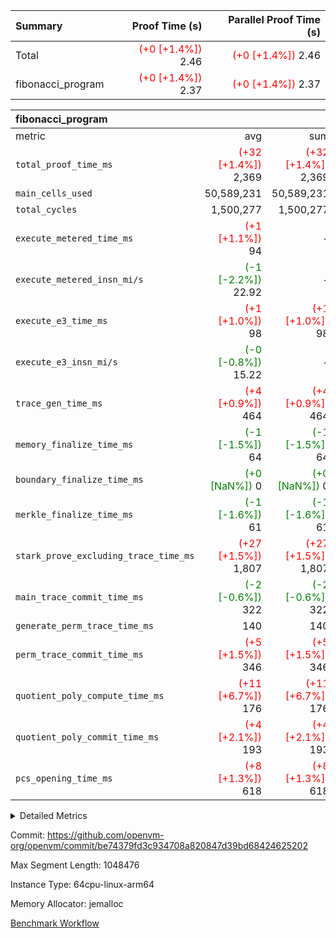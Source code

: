 | Summary | Proof Time (s) | Parallel Proof Time (s) |
|:---|---:|---:|
| Total | <span style='color: red'>(+0 [+1.4%])</span> 2.46 | <span style='color: red'>(+0 [+1.4%])</span> 2.46 |
| fibonacci_program | <span style='color: red'>(+0 [+1.4%])</span> 2.37 | <span style='color: red'>(+0 [+1.4%])</span> 2.37 |


| fibonacci_program |||||
|:---|---:|---:|---:|---:|
|metric|avg|sum|max|min|
| `total_proof_time_ms ` | <span style='color: red'>(+32 [+1.4%])</span> 2,369 | <span style='color: red'>(+32 [+1.4%])</span> 2,369 | <span style='color: red'>(+32 [+1.4%])</span> 2,369 | <span style='color: red'>(+32 [+1.4%])</span> 2,369 |
| `main_cells_used     ` |  50,589,231 |  50,589,231 |  50,589,231 |  50,589,231 |
| `total_cycles        ` |  1,500,277 |  1,500,277 |  1,500,277 |  1,500,277 |
| `execute_metered_time_ms` | <span style='color: red'>(+1 [+1.1%])</span> 94 | -          | -          | -          |
| `execute_metered_insn_mi/s` | <span style='color: green'>(-1 [-2.2%])</span> 22.92 | -          | <span style='color: green'>(-1 [-2.2%])</span> 22.92 | <span style='color: green'>(-1 [-2.2%])</span> 22.92 |
| `execute_e3_time_ms  ` | <span style='color: red'>(+1 [+1.0%])</span> 98 | <span style='color: red'>(+1 [+1.0%])</span> 98 | <span style='color: red'>(+1 [+1.0%])</span> 98 | <span style='color: red'>(+1 [+1.0%])</span> 98 |
| `execute_e3_insn_mi/s` | <span style='color: green'>(-0 [-0.8%])</span> 15.22 | -          | <span style='color: green'>(-0 [-0.8%])</span> 15.22 | <span style='color: green'>(-0 [-0.8%])</span> 15.22 |
| `trace_gen_time_ms   ` | <span style='color: red'>(+4 [+0.9%])</span> 464 | <span style='color: red'>(+4 [+0.9%])</span> 464 | <span style='color: red'>(+4 [+0.9%])</span> 464 | <span style='color: red'>(+4 [+0.9%])</span> 464 |
| `memory_finalize_time_ms` | <span style='color: green'>(-1 [-1.5%])</span> 64 | <span style='color: green'>(-1 [-1.5%])</span> 64 | <span style='color: green'>(-1 [-1.5%])</span> 64 | <span style='color: green'>(-1 [-1.5%])</span> 64 |
| `boundary_finalize_time_ms` | <span style='color: green'>(+0 [NaN%])</span> 0 | <span style='color: green'>(+0 [NaN%])</span> 0 | <span style='color: green'>(+0 [NaN%])</span> 0 | <span style='color: green'>(+0 [NaN%])</span> 0 |
| `merkle_finalize_time_ms` | <span style='color: green'>(-1 [-1.6%])</span> 61 | <span style='color: green'>(-1 [-1.6%])</span> 61 | <span style='color: green'>(-1 [-1.6%])</span> 61 | <span style='color: green'>(-1 [-1.6%])</span> 61 |
| `stark_prove_excluding_trace_time_ms` | <span style='color: red'>(+27 [+1.5%])</span> 1,807 | <span style='color: red'>(+27 [+1.5%])</span> 1,807 | <span style='color: red'>(+27 [+1.5%])</span> 1,807 | <span style='color: red'>(+27 [+1.5%])</span> 1,807 |
| `main_trace_commit_time_ms` | <span style='color: green'>(-2 [-0.6%])</span> 322 | <span style='color: green'>(-2 [-0.6%])</span> 322 | <span style='color: green'>(-2 [-0.6%])</span> 322 | <span style='color: green'>(-2 [-0.6%])</span> 322 |
| `generate_perm_trace_time_ms` |  140 |  140 |  140 |  140 |
| `perm_trace_commit_time_ms` | <span style='color: red'>(+5 [+1.5%])</span> 346 | <span style='color: red'>(+5 [+1.5%])</span> 346 | <span style='color: red'>(+5 [+1.5%])</span> 346 | <span style='color: red'>(+5 [+1.5%])</span> 346 |
| `quotient_poly_compute_time_ms` | <span style='color: red'>(+11 [+6.7%])</span> 176 | <span style='color: red'>(+11 [+6.7%])</span> 176 | <span style='color: red'>(+11 [+6.7%])</span> 176 | <span style='color: red'>(+11 [+6.7%])</span> 176 |
| `quotient_poly_commit_time_ms` | <span style='color: red'>(+4 [+2.1%])</span> 193 | <span style='color: red'>(+4 [+2.1%])</span> 193 | <span style='color: red'>(+4 [+2.1%])</span> 193 | <span style='color: red'>(+4 [+2.1%])</span> 193 |
| `pcs_opening_time_ms ` | <span style='color: red'>(+8 [+1.3%])</span> 618 | <span style='color: red'>(+8 [+1.3%])</span> 618 | <span style='color: red'>(+8 [+1.3%])</span> 618 | <span style='color: red'>(+8 [+1.3%])</span> 618 |



<details>
<summary>Detailed Metrics</summary>

|  | keygen_time_ms | commit_exe_time_ms | app proof_time_ms |
| --- | --- | --- |
|  | 243 | 5 | 6,434 | 

| group | num_segments | memory_to_vec_partition_time_ms | insns | fri.log_blowup | execute_segment_time_ms | execute_metered_time_ms | execute_metered_insn_mi/s |
| --- | --- | --- | --- | --- | --- | --- | --- |
| fibonacci_program | 1 | 22 | 1,500,278 | 1 | 5,913 | 94 | 22.92 | 

| group | air_name | quotient_deg | interactions | constraints |
| --- | --- | --- | --- | --- |
| fibonacci_program | AccessAdapterAir<16> | 2 | 5 | 12 | 
| fibonacci_program | AccessAdapterAir<2> | 2 | 5 | 12 | 
| fibonacci_program | AccessAdapterAir<32> | 2 | 5 | 12 | 
| fibonacci_program | AccessAdapterAir<4> | 2 | 5 | 12 | 
| fibonacci_program | AccessAdapterAir<8> | 2 | 5 | 12 | 
| fibonacci_program | BitwiseOperationLookupAir<8> | 2 | 2 | 4 | 
| fibonacci_program | MemoryMerkleAir<8> | 2 | 4 | 39 | 
| fibonacci_program | PersistentBoundaryAir<8> | 2 | 3 | 7 | 
| fibonacci_program | PhantomAir | 2 | 3 | 5 | 
| fibonacci_program | Poseidon2PeripheryAir<BabyBearParameters>, 1> | 2 | 1 | 286 | 
| fibonacci_program | ProgramAir | 1 | 1 | 4 | 
| fibonacci_program | RangeTupleCheckerAir<2> | 1 | 1 | 4 | 
| fibonacci_program | Rv32HintStoreAir | 2 | 18 | 28 | 
| fibonacci_program | VariableRangeCheckerAir | 1 | 1 | 4 | 
| fibonacci_program | VmAirWrapper<Rv32BaseAluAdapterAir, BaseAluCoreAir<4, 8> | 2 | 20 | 37 | 
| fibonacci_program | VmAirWrapper<Rv32BaseAluAdapterAir, LessThanCoreAir<4, 8> | 2 | 18 | 40 | 
| fibonacci_program | VmAirWrapper<Rv32BaseAluAdapterAir, ShiftCoreAir<4, 8> | 2 | 24 | 91 | 
| fibonacci_program | VmAirWrapper<Rv32BranchAdapterAir, BranchEqualCoreAir<4> | 2 | 11 | 20 | 
| fibonacci_program | VmAirWrapper<Rv32BranchAdapterAir, BranchLessThanCoreAir<4, 8> | 2 | 13 | 35 | 
| fibonacci_program | VmAirWrapper<Rv32CondRdWriteAdapterAir, Rv32JalLuiCoreAir> | 2 | 10 | 18 | 
| fibonacci_program | VmAirWrapper<Rv32JalrAdapterAir, Rv32JalrCoreAir> | 2 | 16 | 20 | 
| fibonacci_program | VmAirWrapper<Rv32LoadStoreAdapterAir, LoadSignExtendCoreAir<4, 8> | 2 | 18 | 33 | 
| fibonacci_program | VmAirWrapper<Rv32LoadStoreAdapterAir, LoadStoreCoreAir<4> | 2 | 17 | 40 | 
| fibonacci_program | VmAirWrapper<Rv32MultAdapterAir, DivRemCoreAir<4, 8> | 2 | 25 | 84 | 
| fibonacci_program | VmAirWrapper<Rv32MultAdapterAir, MulHCoreAir<4, 8> | 2 | 24 | 31 | 
| fibonacci_program | VmAirWrapper<Rv32MultAdapterAir, MultiplicationCoreAir<4, 8> | 2 | 19 | 19 | 
| fibonacci_program | VmAirWrapper<Rv32RdWriteAdapterAir, Rv32AuipcCoreAir> | 2 | 12 | 14 | 
| fibonacci_program | VmConnectorAir | 2 | 5 | 11 | 

| group | air_name | segment | rows | prep_cols | perm_cols | main_cols | cells |
| --- | --- | --- | --- | --- | --- | --- | --- |
| fibonacci_program | AccessAdapterAir<8> | 0 | 128 |  | 16 | 17 | 4,224 | 
| fibonacci_program | BitwiseOperationLookupAir<8> | 0 | 65,536 | 3 | 8 | 2 | 655,360 | 
| fibonacci_program | MemoryMerkleAir<8> | 0 | 512 |  | 16 | 32 | 24,576 | 
| fibonacci_program | PersistentBoundaryAir<8> | 0 | 128 |  | 12 | 20 | 4,096 | 
| fibonacci_program | PhantomAir | 0 | 1 |  | 12 | 6 | 18 | 
| fibonacci_program | Poseidon2PeripheryAir<BabyBearParameters>, 1> | 0 | 256 |  | 8 | 300 | 78,848 | 
| fibonacci_program | ProgramAir | 0 | 8,192 |  | 8 | 10 | 147,456 | 
| fibonacci_program | RangeTupleCheckerAir<2> | 0 | 524,288 | 2 | 8 | 1 | 4,718,592 | 
| fibonacci_program | Rv32HintStoreAir | 0 | 4 |  | 44 | 32 | 304 | 
| fibonacci_program | VariableRangeCheckerAir | 0 | 262,144 | 2 | 8 | 1 | 2,359,296 | 
| fibonacci_program | VmAirWrapper<Rv32BaseAluAdapterAir, BaseAluCoreAir<4, 8> | 0 | 1,048,576 |  | 52 | 36 | 92,274,688 | 
| fibonacci_program | VmAirWrapper<Rv32BaseAluAdapterAir, LessThanCoreAir<4, 8> | 0 | 524,288 |  | 40 | 37 | 40,370,176 | 
| fibonacci_program | VmAirWrapper<Rv32BranchAdapterAir, BranchEqualCoreAir<4> | 0 | 262,144 |  | 28 | 26 | 14,155,776 | 
| fibonacci_program | VmAirWrapper<Rv32BranchAdapterAir, BranchLessThanCoreAir<4, 8> | 0 | 8 |  | 32 | 32 | 512 | 
| fibonacci_program | VmAirWrapper<Rv32CondRdWriteAdapterAir, Rv32JalLuiCoreAir> | 0 | 131,072 |  | 28 | 18 | 6,029,312 | 
| fibonacci_program | VmAirWrapper<Rv32JalrAdapterAir, Rv32JalrCoreAir> | 0 | 32 |  | 36 | 28 | 2,048 | 
| fibonacci_program | VmAirWrapper<Rv32LoadStoreAdapterAir, LoadStoreCoreAir<4> | 0 | 128 |  | 52 | 41 | 11,904 | 
| fibonacci_program | VmAirWrapper<Rv32RdWriteAdapterAir, Rv32AuipcCoreAir> | 0 | 16 |  | 28 | 20 | 768 | 
| fibonacci_program | VmConnectorAir | 0 | 2 | 1 | 16 | 5 | 42 | 

| group | segment | trace_gen_time_ms | total_proof_time_ms | total_cycles | total_cells | stark_prove_excluding_trace_time_ms | quotient_poly_compute_time_ms | quotient_poly_commit_time_ms | prove_segment_time_ms | perm_trace_commit_time_ms | pcs_opening_time_ms | merkle_finalize_time_ms | memory_to_vec_partition_time_ms | memory_finalize_time_ms | main_trace_commit_time_ms | main_cells_used | insns | generate_perm_trace_time_ms | execute_e3_time_ms | execute_e3_insn_mi/s | boundary_finalize_time_ms |
| --- | --- | --- | --- | --- | --- | --- | --- | --- | --- | --- | --- | --- | --- | --- | --- | --- | --- | --- | --- | --- | --- |
| fibonacci_program | 0 | 464 | 2,369 | 1,500,277 | 160,837,996 | 1,807 | 176 | 193 | 1,981 | 346 | 618 | 61 | 23 | 64 | 322 | 50,589,231 | 1,500,278 | 140 | 98 | 15.22 | 0 | 

| group | segment | trace_height_constraint | weighted_sum | threshold |
| --- | --- | --- | --- | --- |
| fibonacci_program | 0 | 0 | 3,932,542 | 2,013,265,921 | 
| fibonacci_program | 0 | 1 | 10,749,400 | 2,013,265,921 | 
| fibonacci_program | 0 | 2 | 1,966,271 | 2,013,265,921 | 
| fibonacci_program | 0 | 3 | 10,749,532 | 2,013,265,921 | 
| fibonacci_program | 0 | 4 | 1,664 | 2,013,265,921 | 
| fibonacci_program | 0 | 5 | 640 | 2,013,265,921 | 
| fibonacci_program | 0 | 6 | 7,209,100 | 2,013,265,921 | 
| fibonacci_program | 0 | 7 |  | 2,013,265,921 | 
| fibonacci_program | 0 | 8 | 35,535,101 | 2,013,265,921 | 

</details>


Commit: https://github.com/openvm-org/openvm/commit/be74379fd3c934708a820847d39bd68424625202

Max Segment Length: 1048476

Instance Type: 64cpu-linux-arm64

Memory Allocator: jemalloc

[Benchmark Workflow](https://github.com/openvm-org/openvm/actions/runs/16268466985)
